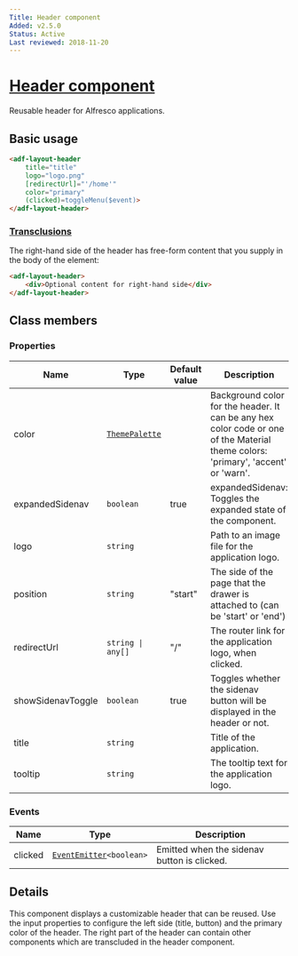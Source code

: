 ```yaml
---
Title: Header component
Added: v2.5.0
Status: Active
Last reviewed: 2018-11-20
---
```


# [Header component](../../../lib/core/src/lib/layout/components/header/header.component.ts "Defined in header.component.ts")

Reusable header for Alfresco applications.

## Basic usage

```html
<adf-layout-header 
    title="title" 
    logo="logo.png" 
    [redirectUrl]="'/home'"
    color="primary"
    (clicked)=toggleMenu($event)>
</adf-layout-header>
```

### [Transclusions](../../user-guide/transclusion.md)

The right-hand side of the header has free-form content that you supply in the
body of the element:

```html
<adf-layout-header>
    <div>Optional content for right-hand side</div>
</adf-layout-header>
```

## Class members

### Properties

| Name | Type | Default value | Description |
| ---- | ---- | ------------- | ----------- |
| color | [`ThemePalette`](https://github.com/angular/components/blob/master/src/material/core/common-behaviors/color.ts) |  | Background color for the header. It can be any hex color code or one of the Material theme colors: 'primary', 'accent' or 'warn'. |
| expandedSidenav | `boolean` | true | expandedSidenav: Toggles the expanded state of the component. |
| logo | `string` |  | Path to an image file for the application logo. |
| position | `string` | "start" | The side of the page that the drawer is attached to (can be 'start' or 'end') |
| redirectUrl | `string \| any[]` | "/" | The router link for the application logo, when clicked. |
| showSidenavToggle | `boolean` | true | Toggles whether the sidenav button will be displayed in the header or not. |
| title | `string` |  | Title of the application. |
| tooltip | `string` |  | The tooltip text for the application logo. |

### Events

| Name | Type | Description |
| ---- | ---- | ----------- |
| clicked | [`EventEmitter`](https://angular.io/api/core/EventEmitter)`<boolean>` | Emitted when the sidenav button is clicked. |

## Details

This component displays a customizable header that can be reused. Use the input properties to
configure the left side (title, button) and the primary color of the header. The right part of the
header can contain other components which are transcluded in the header component.
